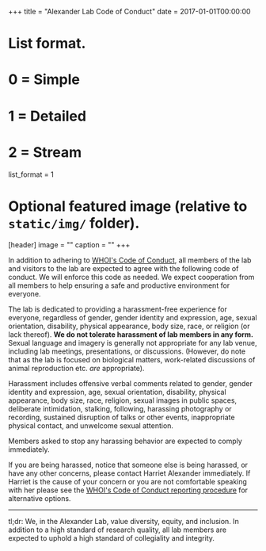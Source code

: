 +++
title = "Alexander Lab Code of Conduct"
date = 2017-01-01T00:00:00

# List format.
#   0 = Simple
#   1 = Detailed
#   2 = Stream
list_format = 1

# Optional featured image (relative to `static/img/` folder).
[header]
image = ""
caption = ""
+++

In addition to adhering to [WHOI's Code of Conduct](http://www.whoi.edu/website/institution-policy/index?ct=901&cid=1582), all members of the lab and visitors to the lab are expected to agree with the following code of conduct. We will enforce this code as needed. We expect cooperation from all members to help ensuring a safe and productive environment for everyone.

The lab is dedicated to providing a harassment-free experience for everyone, regardless of gender, gender identity and expression, age, sexual orientation, disability, physical appearance, body size, race, or religion (or lack thereof). **We do not tolerate harassment of lab members in any form.** Sexual language and imagery is generally not appropriate for any lab venue, including lab meetings, presentations, or discussions.  (However, do note that as the lab is focused on biological matters, work-related discussions of animal reproduction etc. *are* appropriate).

Harassment includes offensive verbal comments related to gender, gender identity and expression, age, sexual orientation, disability, physical appearance, body size, race, religion, sexual images in public spaces, deliberate intimidation, stalking, following, harassing photography or recording, sustained disruption of talks or other events, inappropriate physical contact, and unwelcome sexual attention.

Members asked to stop any harassing behavior are expected to comply immediately.

If you are being harassed, notice that someone else is being harassed, or have any other concerns, please contact Harriet Alexander immediately. If Harriet is the cause of your concern or you are not comfortable speaking with her please see the [WHOI's Code of Conduct reporting procedure](http://www.whoi.edu/website/institution-policy/index?ct=901&cid=1582#4) for alternative options.   

-----

tl;dr: We, in the Alexander Lab, value diversity, equity, and inclusion. In addition to a high standard of research quality, all lab members are expected to uphold a high standard of collegiality and integrity. 
